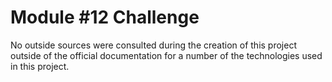 # Module #12 Challenge
No outside sources were consulted during the creation of this project outside of the official documentation for a number of the technologies used in this project.
